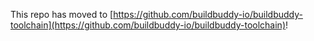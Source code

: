 This repo has moved to [https://github.com/buildbuddy-io/buildbuddy-toolchain](https://github.com/buildbuddy-io/buildbuddy-toolchain)!